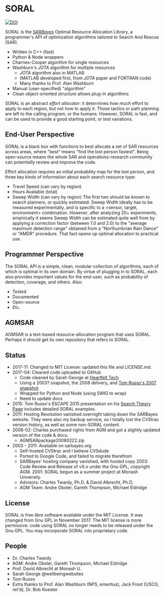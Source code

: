 # SORAL

[![DOI](https://zenodo.org/badge/35074484.svg)](https://zenodo.org/badge/latestdoi/35074484)

SORAL is the [SAR*Bayes*](http://sarbayes.org) Optimal Resource Allocation Library, 
a programmer's API of optimization algorithms tailored to Search And Rescue (SAR). 
  * Written in C++ (fast)
  * Python & Node wrappers
  * Charnes-Cooper algorithm for single resources
  * Washburn's _JOTA_ algorithm for multiple resources
    * _JOTA_ algorithm also in MATLAB
    * (MATLAB developed first, from _JOTA_ paper and FORTRAN code)
    * Many thanks to Prof. Alan Washburn
  * Manual (user-specified) "algorithm"
  * Clean object-oriented structure allows plug-in algorithms
  
SORAL is an abstract _effort allocator_: it determines how _much_ 
effort to apply to each region, but not _how_ to apply it. Those
tactics or path planning are left to the calling program, or the
humans. However, SORAL is fast, and can be used to provide a good
starting point, or test variations.

## End-User Perspective
SORAL is a black box with functions to best allocate a set of SAR 
resources across areas, where "best" means "find the lost person fastest". 
Being open-source means the whole SAR and operations-research
community can potentially review and improve the code. 

Effort allocation requires an initial probability map for the lost person,
and three key kinds of information about each search resource type:
  * Travel Speed (can vary by region)
  * Hours Available (total)
  * Sweep Width (can vary by region)
The first two should be known to search planners, or quickly estimated.
Sweep Width ideally has to be measured experimentally, and is
specific to a \<sensor, target, environment\> combination.  _However_,
after analyzing 20+ experiments, empirically it seems Sweep Width
can be estimated quite well from by applying a correction factor
(between 1.0 and 2.0) to the "average maximum detection range"
obtained from a "Northumbrian Rain Dance" or "AMDR" procedure. 
That fact opens up optimal allocation to practical use.

## Programmer Perspective
The SORAL API is a simple, clean, modular collection of algorithms,
each of which is optimal in its own domain. By virtue of plugging
in to SORAL, each also provides important values for the end-user,
such as probability of detection, coverage, and others. Also:
* Tested
* Documented
* Open-source
* Etc.

## AGMSAR

AGMSAR is a text-based resource-allocation program that uses SORAL. 
Perhaps it should get its own repository that refers to SORAL.

## Status
* 2017-11: Changed to MIT License: updated this file and LICENSE.md.
* 2017-04: Cleaned code uploaded to GitHub
    * Code cleaned by Sarah George at [Heartfelt Tech](http://www.heartfelttech.com)
    * Using a 2003? snapshot, the 2008 delivery, and [Tom Russo's 2007 snapshot](https://github.com/tvrusso/SORAL_Archived)
    * Wrapped for Python and Node (using SWIG to wrap)
    * Need to update docs
* 2015: Tom Russo's ESCAPE 2015 presentation on his [Search Theory Page](http://pages.swcp.com/~russo/searchtheoryrefs.html) includes detailed SORAL examples.
* 2011: Hosting Revolution vanished overnight taking down the SARBayes website. They were also my backup service, so I totally lost the CVStrac version history, as well as some non-SORAL content. 
* 2008-02: Charles purchased rights from AGM and got a slightly updated version of the code & docs.
  - AGMSARpackage20080222.zip
* 2003 - 2011: Available on sarbayes.org
  - Self-hosted CVStrac and I believe CVSdude
  - Ported to Google Code, and failed to migrate therefrom
  - SARBayes' hosting company vanished, with hosted copy
2003: Code Review and Release of vX.x under the Gnu GPL, copyright AGM.
2001: SORAL begun as a summer project at Monash University.
  - Advisors: Charles Twardy, Ph.D. & David Albrecht, Ph.D.
  - AGM Team: Andre Oboler, Gareth Thompson, Michael Eldridge

## License
 SORAL is free _libre_ software available under the MIT
 License. It was changed from Gnu GPL in November 2017. The MIT
 license is more permissive: code using SORAL no longer needs to 
 be released under the Gnu GPL. You may incorporate SORAL into
 proprietary code. 

## People
* Dr. Charles Twardy
* AGM: Andre Oboler, Gareth Thompson, Michael Eldridge
* Prof. David Albrecht at Monash U.
* Sarah George @wellbeingwebsites
* Tom Russo
* Extra thanks to Prof. Alan Washburn (NPS, emeritus), Jack Frost (USCG, ret'd), Dr. Bob Koester
